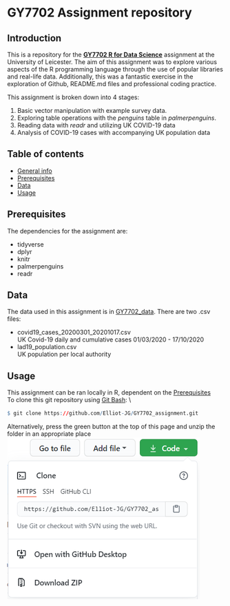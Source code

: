 # GY7702 Assignment repository 

## Introduction
This is a repository for the [**GY7702 R for Data Science**](https://le.ac.uk/modules/2020/gy7702) assignment at the University of Leicester. 
The aim of this assignment was to explore various aspects of the R programming language through the use of popular libraries and real-life data. 
Additionally, this was a fantastic exercise in the exploration of Github, README.md files and professional coding practice. 

This assignment is broken down into 4 stages: 

1. Basic vector manipulation with example survey data. 
2. Exploring table operations with the *penguins* table in *palmerpenguins*.
3. Reading data with *readr* and utilizing UK COVID-19 data 
4. Analysis of COVID-19 cases with accompanying UK population data

## Table of contents 
* [General info](#introduction)
* [Prerequisites](#prerequisites)
* [Data](#data)
* [Usage](#usage)

## Prerequisites
The dependencies for the assignment are:
* tidyverse
* dplyr
* knitr
* palmerpenguins
* readr

## Data 
The data used in this assignment is in [GY7702_data](https://github.com/Elliot-JG/GY7702_assignment/tree/main/GY7702_data). There are two .csv files:
* covid19_cases_20200301_20201017.csv\
UK Covid-19 daily and cumulative cases 01/03/2020 - 17/10/2020 
* lad19_population.csv\
UK population per local authority 

## Usage
This assignment can be ran locally in R, dependent on the [Prerequisites](#prerequisites)\
To clone this git repository using [Git Bash](https://gitforwindows.org/): \
```r
$ git clone https://github.com/Elliot-JG/GY7702_assignment.git
```
Alternatively, press the green button at the top of this page and unzip the folder in an appropriate place  ![](https://github.com/Elliot-JG/GY7702_assignment/blob/main/README_graphics/Code_download_updated_url.PNG)  

 


